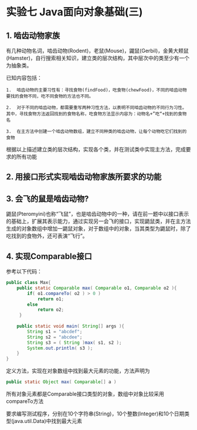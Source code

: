 # 实验七 Java面向对象基础(三)

## 1. 啮齿动物家族
有几种动物名词，啮齿动物(Rodent)，老鼠(Mouse)，鼹鼠(Gerbil)，金黄大颊鼠(Hamster)，自行搜索相关知识，建立类的层次结构，其中层次中的类至少有一个为抽象类。

已知内容包括：

```shell
1.  啮齿动物的主要习性有：寻找食物(findFood)，吃食物(chewFood)，不同的啮齿动物要找的食物不同，吃不同食物的方法也不同。

2.  对于不同的啮齿动物，都需要重写两种习性方法，以表明不同啮齿动物的不同行为习性。其中，寻找食物方法返回找到的食物名称，吃食物方法显示内容为：动物名+”吃“+找到的食物名

3.  在主方法中创建一个啮齿动物数组，建立不同种类的啮齿动物，让每个动物吃它们找到的食物
```

根据以上描述建立类的层次结构，实现各个类，并在测试类中实现主方法，完成要求的所有功能

## 2. 用接口形式实现啮齿动物家族所要求的功能

## 3. 会飞的鼠是啮齿动物?

鼯鼠(Pteromyini)也称“飞鼠”，也是啮齿动物中的一种，请在前一题中以接口表示的基础上，扩展其表示能力，通过实现另一会飞的接口，实现鼯鼠类，并在主方法生成的对象数组中增加一鼯鼠对象，对于数组中的对象，当其类型为鼯鼠时，除了吃找到的食物外，还可表演“飞行”。

## 4. 实现Comparable接口

参考以下代码：

```java
public class Max{
	public static Comparable max( Comparable o1, Comparable o2 ){
		if( o1.compareTo( o2 ) > 0 )
		    return o1;
		else
		    return o2;
	 }
	
	public static void main( String[] args ){
		String s1 = "abcdef";
		String s2 = "abcdee";
		String s3 = ( String )max( s1, s2 );
		System.out.println( s3 );
	}
}
```

定义方法，实现在对象数组中找到最大元素的功能，方法声明为

```java
public static Object max( Comparable[] a )
```

所有对象元素都是Comparable接口类型的对象，数组中对象比较采用compareTo方法

要求编写测试程序，分别在10个字符串(String)，10个整数(Integer)和10个日期类型(java.util.Data)中找到最大元素